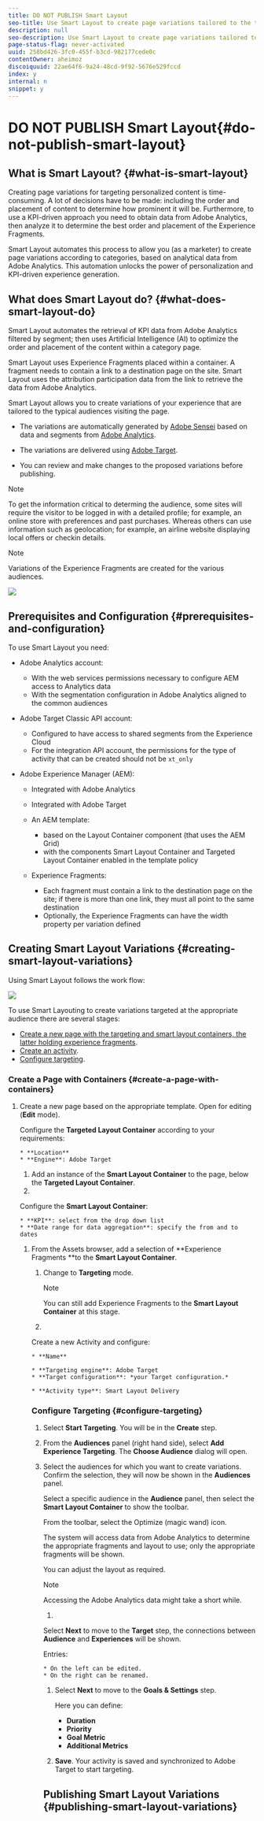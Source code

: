 ```yaml
---
title: DO NOT PUBLISH Smart Layout
seo-title: Use Smart Layout to create page variations tailored to the typical audiences visiting the page.
description: null
seo-description: Use Smart Layout to create page variations tailored to the typical audiences visiting the page.
page-status-flag: never-activated
uuid: 258bd426-3fc0-455f-b3cd-982177cede0c
contentOwner: aheimoz
discoiquuid: 22ae64f6-9a24-48cd-9f92-5676e529fccd
index: y
internal: n
snippet: y
---
```


# DO NOT PUBLISH Smart Layout{#do-not-publish-smart-layout}

<!-- 

Comment Type: remark
Last Modified By: Alison Heimoz (aheimoz)
Last Modified Date: 2018-11-28T07:27:23.806-0500

<p>This page is not tagged (as otherwise it breaks the Help Container page)<br /> </p>

 -->

<!-- 

Comment Type: remark
Last Modified By: Alison Heimoz (aheimoz)
Last Modified Date: 2018-11-08T05:38:12.145-0500

<p>Test page (nightly)</p> 
<ul> 
 <li>http://qa-fluidxp-snapshot.corp.adobe.com:4602/smartlayout_test/sites.html/content/smartlayout</li> 
</ul>

 -->

<!-- 

Comment Type: remark
Last Modified By: Alison Heimoz (aheimoz)
Last Modified Date: 2018-11-05T03:12:05.329-0500

<p>See</p> 
<ul> 
 <li>/Users/aheimoz/WiP/SmartLayout/DemoScriptAndTest.odt</li> 
</ul>

 -->

<!-- 

Comment Type: remark
Last Modified By: Alison Heimoz (aheimoz)
Last Modified Date: 2018-11-08T05:38:32.935-0500

<p><strong>what to install:</strong></p> 
<ul> 
 <li>https://www.adobeprerelease.com/beta/F915BBE2-0DFE-45C4-D89D-E092EF684B22 
  <ul> 
   <li>Installation on DEV environment 
    <ul> 
     <li>Use with AEM <a href="https://www.adobeaemcloud.com/content/marketplace/marketplaceProxy.html?packagePath=/content/companies/public/adobe/packages/cq640/servicepack/AEM-6.4.2.0">6.4 SP2</a> with sample content </li> 
     <li>Install cq-6.4.0-featurepack-24238-0.1.2.zip (see Download section below) using PackageManager that contains the feature and a demo</li> 
    </ul> </li> 
  </ul> </li> 
 <li>https://wiki.corp.adobe.com/display/DMSArchitecture/KT+-+Smart+Layout 
  <ul> 
   <li>Installation 
    <ul> 
     <li>Use with AEM <a href="https://artifactory.corp.adobe.com/artifactory/maven-aem-release-local/com/adobe/cq/aem-service-pkg/6.4.2-load8/aem-service-pkg-6.4.2-load8.zip">6.4 SP2</a>.</li> 
     <li>Install <a href="https://artifactory.corp.adobe.com/artifactory/maven-aem-release-local/com/adobe/cq/feature/cq-6.4.0-featurepack-24238/">NPR-24238</a>.</li> 
     <li>Install <a href="https://artifactory.corp.adobe.com/artifactory/maven-aem-release-local/com/adobe/cq/smartlayout-it-common-content/">demo package</a> - only for demos not for limited beta participants! - this connects with Analytics and Target demo accounts.</li> 
    </ul> </li> 
  </ul> </li> 
</ul>

 -->

## What is Smart Layout? {#what-is-smart-layout}

Creating page variations for targeting personalized content is time-consuming. A lot of decisions have to be made: including the order and placement of content to determine how prominent it will be. Furthermore, to use a KPI-driven approach you need to obtain data from Adobe Analytics, then analyze it to determine the best order and placement of the Experience Fragments.

Smart Layout automates this process to allow you (as a marketer) to create page variations according to categories, based on analytical data from Adobe Analytics. This automation unlocks the power of personalization and KPI-driven experience generation.

<!-- 

Comment Type: remark
Last Modified By: Alison Heimoz (aheimoz)
Last Modified Date: 2018-11-28T08:06:55.862-0500

<p>consider merging<br /> </p>

 -->

<!-- 

Comment Type: draft

<p>Using attribution participation data to optimize personalize pages is a great way to increase relevance and customer engagements. Currently, the process of obtaining and analyzing the attribution participation data and using that to inform the creation of layout variations is a unsustainable effort that requires data science expertise and at lot of manual layout work.</p>

 -->

<!-- 

Comment Type: draft

<p>The goal of Smart Layout is to democratize the access to this process by automating the process of fetching attribution participation data from Adobe Analytics for relevant audiences and optimizing the placement of experience fragments, which allows the marketer to create category page variations that are based on a data at scale.</p>

 -->

## What does Smart Layout do? {#what-does-smart-layout-do}

Smart Layout automates the retrieval of KPI data from Adobe Analytics filtered by segment; then uses Artificial Intelligence (AI) to optimize the order and placement of the content within a category page.

Smart Layout uses Experience Fragments placed within a container. A fragment needs to contain a link to a destination page on the site. Smart Layout uses the attribution participation data from the link to retrieve the data from Adobe Analytics.

<!-- 

Comment Type: remark
Last Modified By: Alison Heimoz (aheimoz)
Last Modified Date: 2018-11-05T07:47:10.915-0500

<p><strong>Digital Attribution</strong> Methodologies. <strong>Attribution</strong> is the process of identifying a set of user actions (“events”) across screens and touch points that contribute in some manner to a desired outcome, and then assigning value to each of these events.</p> 
<p>A <strong>participation metric</strong> is a visit based <strong>metric</strong> that assigns full credit from success events to all values of a variable. In simple words, it allows you to determine which pages, campaigns or any other custom variable values are contributing most to your site's success.</p> 
<p>In marketing, <strong>attribution</strong> is the identification of a set of user actions ("events" or "touchpoints") that contribute in some manner to a desired outcome, and then the assignment of a value to each of these events.</p>

 -->

<!-- 

Comment Type: remark
Last Modified By: Alison Heimoz (aheimoz)
Last Modified Date: 2018-11-16T03:11:50.412-0500

<p>does the user create the variations, or does AEM?:</p> 
<ul> 
 <li>Smart Layout allows you to create variations</li> 
 <li>the variations are automatically generated</li> 
</ul> 
<div>
  Can the user manually create variations of this sort? Would they want to? 
 <br /> 
</div>

 -->

Smart Layout allows you to create variations of your experience that are tailored to the typical audiences visiting the page.

* The variations are automatically generated by [Adobe Sensei](https://www.adobe.com/sensei.html) based on data and segments from [Adobe Analytics](https://www.adobe.com/analytics/adobe-analytics.html).

* The variations are delivered using [Adobe Target](https://www.adobe.com/marketing/target.html).
* You can review and make changes to the proposed variations before publishing.

<!-- 

Comment Type: remark
Last Modified By: Alison Heimoz (aheimoz)
Last Modified Date: 2018-11-13T03:37:02.670-0500

<p>do the use cases in the following note work?</p>

 -->

>[!NOTE]
>
>To get the information critical to determing the audience, some sites will require the visitor to be logged in with a detailed profile; for example, an online store with preferences and past purchases. Whereas others can use information such as geolocation; for example, an airline website displaying local offers or checkin details.

>[!NOTE]
>
>Variations of the Experience Fragments are created for the various audiences.

![](assets/SL-02-Architecture.png) 

## Prerequisites and Configuration {#prerequisites-and-configuration}

<!-- 

Comment Type: remark
Last Modified By: Alison Heimoz (aheimoz)
Last Modified Date: 2018-11-02T02:37:26.972-0400

<p>Might need to be relocated, depending on whether this is FP or GA docs.</p>

 -->

<!-- 

Comment Type: remark
Last Modified By: Alison Heimoz (aheimoz)
Last Modified Date: 2018-11-02T02:47:09.351-0400

<p>Adobe Target needs to be configured to have access to shared segments from the Experience Cloud</p> 
<ul> 
 <li><strong><em>this requirement will be removed in future version for customers that have Adobe Target Premium</em></strong></li> 
</ul>

 -->

<!-- 

Comment Type: remark
Last Modified By: Alison Heimoz (aheimoz)
Last Modified Date: 2018-11-05T02:58:00.300-0500

<p>Are the experience fragments tagged as being appropriate to a specific audience?</p> 
<p>Or does SL parse the text for key terms?</p> 
<p>Or.....something Analytics and/or Targeting?</p>

 -->

<!-- 

Comment Type: remark
Last Modified By: Alison Heimoz (aheimoz)
Last Modified Date: 2018-11-13T02:11:35.825-0500

<ul> 
 <li>Demo package - Smart Layout Testing<br /> 
  <ul> 
   <li>food-network pages - purpose?</li> 
   <li>XF-pages - purpose?</li> 
  </ul> </li> 
</ul>

 -->

To use Smart Layout you need:

* Adobe Analytics account:

    * With the web services permissions necessary to configure AEM access to Analytics data
    * With the segmentation configuration in Adobe Analytics aligned to the common audiences

* Adobe Target Classic API account:

    * Configured to have access to shared segments from the Experience Cloud  
    * For the integration API account, the permissions for the type of activity that can be created should not be `xt_only`

* Adobe Experience Manager (AEM):

    * Integrated with Adobe Analytics
    * Integrated with Adobe Target
    * An AEM template:

        * based on the Layout Container component (that uses the AEM Grid)
        * with the components Smart Layout Container and Targeted Layout Container enabled in the template policy

    * Experience Fragments:

        * Each fragment must contain a link to the destination page on the site; if there is more than one link, they must all point to the same destination
        * Optionally, the Experience Fragments can have the width property per variation defined

## Creating Smart Layout Variations {#creating-smart-layout-variations}

<!-- 

Comment Type: remark
Last Modified By: Alison Heimoz (aheimoz)
Last Modified Date: 2018-11-16T03:29:10.513-0500

<p>What's the purpose of variations in this context?</p> 
<ul> 
 <li>different audiences?</li> 
 <li>different channels?</li> 
 <li>both?</li> 
</ul> 
<div>
  How does Smart Layouting consider/select from the various variations? Or does the user have to configure each? 
 <br /> 
</div>

 -->

Using Smart Layout follows the work flow:

![](assets/SL-01-MVPWorkflow.png)

To use Smart Layouting to create variations targeted at the appropriate audience there are several stages:

* [Create a new page with the targeting and smart layout containers, the latter holding experience fragments](/authoring/using/smart-layout.html?cq_ck=1542091597887#CreateaPagewithContainers).
* [Create an activity](/authoring/using/smart-layout.html?cq_ck=1542091597887#CreateanActivity).
* [Configure targeting](/authoring/using/smart-layout.html?cq_ck=1542091597887#ConfigureTargeting).

### Create a Page with Containers {#create-a-page-with-containers}

1. Create a new page based on the appropriate template. Open for editing (**Edit** mode).

   <!-- 

Comment Type: remark
Last Modified By: Alison Heimoz (aheimoz)
Last Modified Date: 2019-01-14T03:52:20.690-0500

<p>eg http://localhost:4502/editor.html/content/smartlayout/en/test-01.html<br /> </p>

 -->

1. Add an instance of the **Targeted Layout Container** to the page.  

1. 

   <!-- 

Comment Type: remark
Last Modified By: Alison Heimoz (aheimoz)
Last Modified Date: 2019-01-14T03:24:36.284-0500

<p>eg location - SLBeta</p>

 -->

   Configure the **Targeted Layout Container** according to your requirements:

    * **Location**
    * **Engine**: Adobe Target

1. Add an instance of the **Smart Layout Container** to the page, below the **Targeted Layout Container**.
1. 

   <!-- 

Comment Type: remark
Last Modified By: Alison Heimoz (aheimoz)
Last Modified Date: 2019-01-14T03:51:53.354-0500

<p>eg</p> 
<p>KPI</p> 
<p>- second instance of Page Views</p> 
<p>Date range</p> 
<p>- 2018-09-01 - 2018-09-30</p>

 -->

   Configure the **Smart Layout Container**:

    * **KPI**: select from the drop down list
    * **Date range for data aggregation**: specify the from and to dates

1. From the Assets browser, add a selection of **Experience Fragments **to the **Smart Layout Container**.

   <!-- 

Comment Type: remark
Last Modified By: Alison Heimoz (aheimoz)
Last Modified Date: 2019-01-14T03:53:01.668-0500

<p>filter XFs on path /content/experience-fragments/Smart_Layout_demo_XFs</p>

 -->

### Create an Activity {#create-an-activity}

<!-- 

Comment Type: remark
Last Modified By: Alison Heimoz (aheimoz)
Last Modified Date: 2018-11-13T01:56:09.061-0500

<ul> 
 <li>what exactly is an activity in this context?</li> 
 <li>what can be done with it?</li> 
 <li>need to cross-reference Analytics/Targeting docs?<br /> </li> 
</ul>

 -->

1. Change to **Targeting** mode.

   >[!NOTE]
   >
   >You can still add Experience Fragments to the **Smart Layout Container** at this stage.

1. 

   <!-- 

Comment Type: remark
Last Modified By: Alison Heimoz (aheimoz)
Last Modified Date: 2019-01-14T03:56:52.240-0500

<p>eg any name / Adobe Target / sitesc / Smart Layout Delivery<br /> </p>

 -->

   Create a new Activity and configure:

    * **Name** 
    
    * **Targeting engine**: Adobe Target
    * **Target configuration**: *your Target configuration.*
    
    * **Activity type**: Smart Layout Delivery

### Configure Targeting {#configure-targeting}

<!-- 

Comment Type: remark
Last Modified By: Alison Heimoz (aheimoz)
Last Modified Date: 2018-11-13T01:56:57.077-0500

<ul> 
 <li>what exactly happens here, and at which step?<br /> </li> 
</ul>

 -->

1. Select **Start Targeting**. You will be in the **Create** step.  

1. From the **Audiences** panel (right hand side), select **Add Experience Targeting**. The **Choose Audience** dialog will open.  

1. Select the audiences for which you want to create variations. Confirm the selection, they will now be shown in the **Audiences** panel.

   <!-- 

Comment Type: remark
Last Modified By: Alison Heimoz (aheimoz)
Last Modified Date: 2018-11-13T00:29:34.045-0500

<p>There are additional actions for each audience - what can be done with each:</p> 
<ul> 
 <li>Edit Audience</li> 
 <li>Rename Experience</li> 
 <li>Duplicate</li> 
 <li>Delete</li> 
</ul>

 -->

1. 

   <!-- 

Comment Type: remark
Last Modified By: Alison Heimoz (aheimoz)
Last Modified Date: 2018-11-13T02:28:56.440-0500

<p>does this <em><strong>have</strong></em> to be done for <em><strong>each</strong></em> audience - to format the layout?<br /> </p>

 -->

   Select a specific audience in the **Audience** panel, then select the **Smart Layout Container** to show the toolbar.

   From the toolbar, select the Optimize (magic wand) icon.

   The system will access data from Adobe Analytics to determine the appropriate fragments and layout to use; only the appropriate fragments will be shown.

   You can adjust the layout as required.

   >[!NOTE]
   >
   >Accessing the Adobe Analytics data might take a short while.

1. 

   <!-- 

Comment Type: remark
Last Modified By: Alison Heimoz (aheimoz)
Last Modified Date: 2018-11-13T02:01:22.389-0500

<ul> 
 <li>what exactly can be done here? 
  <ul> 
   <li>entries on the left can be edited</li> 
   <li>entries on the right can be renamed</li> 
  </ul> </li> 
</ul>

 -->

   Select **Next** to move to the **Target** step, the connections between **Audience** and **Experiences** will be shown.

   Entries:

    * On the left can be edited.
    * On the right can be renamed.

1. Select **Next** to move to the **Goals & Settings** step.

   Here you can define:

    * **Duration**
    * **Priority**
    * **Goal Metric**
    * **Additional Metrics**

1. **Save**. Your activity is saved and synchronized to Adobe Target to start targeting.

## Publishing Smart Layout Variations {#publishing-smart-layout-variations}

<!-- 

Comment Type: remark
Last Modified By: Alison Heimoz (aheimoz)
Last Modified Date: 2018-11-13T02:54:08.099-0500

<p><strong>A: <em>Publishing using Experience targeting</em> (for now, the default Smart Layout Delivery method is experience targeting)</strong></p> 
<ol> 
 <li>Click next two times in the targeting workflow to get to the <em>goals & settings </em>step.</li> 
 <li>Select the duration of the campaign. </li> 
 <li>Select a metric that is aligned with the KPI that was selected for optimization.</li> 
 <li>Click save to start the Target activity.</li> 
</ol> 
<p><strong>B: </strong><em>Publishing using other Target activity</em></p> 
<ol> 
 <li>In the targeting workflow right-click on the Smart Layout container and select 'Export to Target'.</li> 
 <li>The experience variations are exported to Target and can be used to set up Target campaigns.</li> 
</ol>

 -->

<!-- 

Comment Type: remark
Last Modified By: Alison Heimoz (aheimoz)
Last Modified Date: 2018-11-13T02:54:29.659-0500

<ul> 
 <li>what needs to be published, in which system and in which order?</li> 
 <li>what when any element gets updated?</li> 
</ul>

 -->

